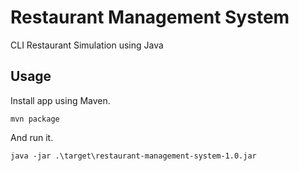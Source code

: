 # Restaurant Management System
CLI Restaurant Simulation using Java

## Usage

Install app using Maven.

```
mvn package
```

And run it.

```
java -jar .\target\restaurant-management-system-1.0.jar
```
